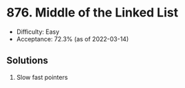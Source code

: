 # 876. Middle of the Linked List
- Difficulty: Easy
- Acceptance: 72.3% (as of 2022-03-14)

## Solutions

1. Slow fast pointers